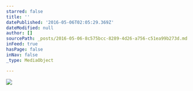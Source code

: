 ```yaml
---
starred: false
title: ''
datePublished: '2016-05-06T02:05:29.369Z'
dateModified: null
author: []
sourcePath: _posts/2016-05-06-8c575bcc-8289-4d26-a756-c51ea99b273d.md
inFeed: true
hasPage: false
inNav: false
_type: MediaObject

---
```

![](https://the-grid-user-content.s3-us-west-2.amazonaws.com/a7825ac7-4b0c-4620-be02-d7315d9eabff.jpg)